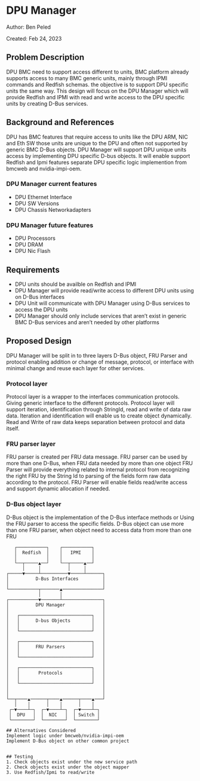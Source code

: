 # DPU Manager

Author: Ben Peled

Created: Feb 24, 2023

## Problem Description
DPU BMC need to support access different to units, BMC platform already supports access to many BMC generic units, mainly through IPMI commands and Redfish schemas.
the objective is to support DPU specific units the same way.
This design will focus on the DPU Manager which will provide Redfish and IPMI with read and write access to the DPU specific units by creating D-Bus services. 

## Background and References
DPU has BMC features that require access to units like the DPU ARM, NIC and Eth SW those units are unique to the DPU and often not supported by generic BMC D-Bus objects.
DPU Manager will support DPU unique units access by implementing DPU specific D-bus objects.
It will enable support Redfish and Ipmi features separate DPU specific logic implemention from bmcweb and nvidia-impi-oem.

### DPU Manager current features
- DPU Ethernet Interface
- DPU SW Versions
- DPU Chassis Networkadapters

### DPU Manager future features
- DPU Processors
- DPU DRAM
- DPU Nic Flash

## Requirements
- DPU units should be availble on Redfish and IPMI
- DPU Manager will provide read/write access to different DPU units using on D-Bus interfaces
- DPU Unit will communicate with DPU Manager using D-Bus services to access the DPU units
- DPU Manager should only include services that aren’t exist in generic BMC D-Bus services and aren’t needed by other platforms
 
## Proposed Design
DPU Manager will be split in to three layers D-Bus object, FRU Parser and protocol enabling addition or change of message, protocol, or interface with minimal change and reuse each layer for other services.
### Protocol layer
Protocol layer is a wrapper to the interfaces communication protocols.
Giving generic interface to the different protocols. 
Protocol layer will support iteration, identification through StringId, read and write of data raw data.
Iteration and identification will enable us to create object dynamically.
Read and Write of raw data keeps separation between protocol and data itself. 

### FRU parser layer
FRU parser is created per FRU data message.
FRU parser can be used by more than one D-Bus, when FRU data needed by more than one object
FRU Parser will provide everything related to internal protocol from recognizing the right FRU by the String Id to parsing of the fields form raw data according to the protocol.
FRU Parser will enable fields read/write access and support dynamic allocation if needed.

### D-Bus object layer
D-Bus object is the implementation of the D-Bus interface methods or 
Using the FRU parser to access the specific fields.
D-Bus object can use more than one FRU parser, when object need to access data from more than one FRU

```
   ┌───────────┐    ┌───────────┐
   │  Redfish  │    │   IPMI    │
   │           │    │           │
   └──┬─────▲──┘    └──┬─────▲──┘
      │     │          │     │
┌─────▼─────┴──────────▼─────┴──────┐
│          D-Bus Interfaces         │
│                                   │
└───────────┬───────▲───────────────┘
            │       │
┌───────────▼───────┴───────────────┐
│          DPU Manager              │
│                                   │
│   ┌───────────────────────────┐   │
│   │      D-bus Objects        │   │
│   │                           │   │
│   └───────────────────────────┘   │
│                                   │
│   ┌───────────────────────────┐   │
│   │      FRU Parsers          │   │
│   │                           │   │
│   └───────────────────────────┘   │
│                                   │
│   ┌───────────────────────────┐   │
│   │       Protocols           │   │
│   │                           │   │
│   └───────────────────────────┘   │
│                                   │
│                                   │
└──┬────▲──────┬────▲──────┬────▲───┘
   │    │      │    │      │    │
 ┌─▼────┴─┐  ┌─▼────┴─┐  ┌─▼────┴─┐
 │  DPU   │  │  NIC   │  │ Switch │
 └────────┘  └────────┘  └────────┘

## Alternatives Considered
Implement logic under bmcweb/nvidia-impi-oem
Implement D-Bus object on other common project


## Testing
1. Check objects exist under the new service path 
2. Check objects exist under the object mapper
3. Use Redfish/Ipmi to read/write

